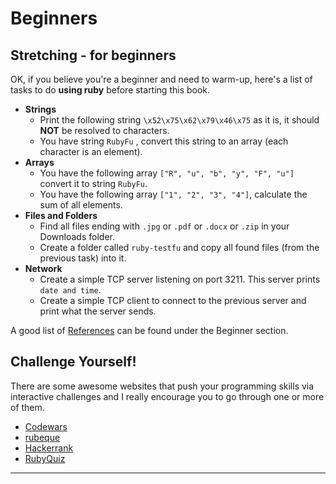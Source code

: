 # Beginners

## Stretching - for beginners

OK, if you believe you're a beginner and need to warm-up, here's a list of tasks to do **using ruby** before starting this book.

* **Strings**
  * Print the following string `\x52\x75\x62\x79\x46\x75` as it is, it should **NOT** be resolved to characters.
  * You have string `RubyFu` , convert this string to an array \(each character is an element\).
* **Arrays**
  * You have the following array `["R", "u", "b", "y", "F", "u"]` convert it to string `RubyFu`.
  * You have the following array `["1", "2", "3", "4"]`, calculate the sum of all elements.
* **Files and Folders**
  * Find all files ending with `.jpg` or `.pdf` or `.docx` or `.zip` in your Downloads folder.
  * Create a folder called `ruby-testfu` and copy all found files \(from the previous task\) into it.
* **Network**
  * Create a simple TCP server listening on port 3211. This server prints `date and time`.
  * Create a simple TCP client to connect to the previous server and print what the server sends.

A good list of [References](references/README.md) can be found under the Beginner section.

## Challenge Yourself!

There are some awesome websites that push your programming skills via interactive challenges and I really encourage you to go through one or more of them.

* [Codewars](http://www.codewars.com/?language=ruby)
* [rubeque](http://www.rubeque.com/)
* [Hackerrank](https://www.hackerrank.com/)
* [RubyQuiz](http://rubyquiz.com/)

---



